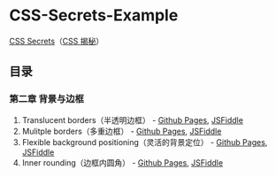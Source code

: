 # CSS-Secrets-Example
[CSS Secrets](http://shop.oreilly.com/product/0636920031123.do)（[CSS 揭秘](http://www.ituring.com.cn/book/1695)）
## 目录
### 第二章 背景与边框
1. Translucent borders（半透明边框） - [Github Pages](http://hdwills.com/CSS-Secrets-Example/chapter2/1-translucent-borders), [JSFiddle](https://jsfiddle.net/hdwill/zmk85jpj/)
2. Mulitple borders（多重边框） - [Github Pages](http://hdwills.com/CSS-Secrets-Example/chapter2/2-mulitple-borders), [JSFiddle](https://jsfiddle.net/hdwill/rq2o1jr8/)
3. Flexible background positioning（灵活的背景定位） - [Github Pages](http://hdwills.com/CSS-Secrets-Example/chapter2/3-flexible-background-positioning), [JSFiddle](https://jsfiddle.net/hdwill/pz7k398w/)
4. Inner rounding（边框内圆角） - [Github Pages](http://hdwills.com/CSS-Secrets-Example/chapter2/4-inner-rounding), [JSFiddle](https://jsfiddle.net/hdwill/a1q73sbe/)
